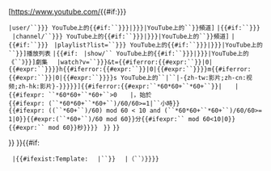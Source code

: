 \[<https://www.youtube.com/>{{\#if:}}}

`|user/``}}} YouTube上的{{#if:``}}}|`<span class="plainlinks">`}}}`</span>`|YouTube上的``}}頻道]`
`|{{#if:``}}}`
` |channel/``}}} YouTube上的{{#if:``}}}|`<span class="plainlinks">`}}}`</span>`|YouTube上的``}}頻道]`
`|{{#if:``}}}`
` |playlist?list=``}}} YouTube上的{{#if:``}}}|`<span class="plainlinks">`}}}`</span>`|YouTube上的``}}]播放列表`
`|{{#if:`
` |show/`` YouTube上的{{#if:``}}}|`<span class="plainlinks">`}}}`</span>`|YouTube上的《``》}}]劇集`
`  |watch?v=``}}}&t={{#iferror:{{#expr:``}}|0|{{#expr:``}}}}h{{#iferror:{{#expr:``}}|0|{{#expr:``}}}}m{{#iferror:{{#expr:``}}|0|{{#expr:``}}}}s YouTube上的``|``|-{zh-tw:影片;zh-cn:视频;zh-hk:影片}-}}}}}]{{#iferror:{{#expr:``*60*60+``*60+``}}| `
`  |{{#ifexpr: ``*60*60+``*60+``>0 `
`  |，始於{{#ifexpr: (``*60*60+``*60+``)/60/60>=1|``小時}}{{#ifexpr: ((``*60+``)/60) mod 60 < 10 and (``*60*60+``*60+``)/60/60>=1|0}}{{#expr:(``*60+``)/60 mod 60}}分{{#ifexpr:`` mod 60<10|0}}{{#expr:`` mod 60}}秒}}}}`
` }}`
`}}`

}} }}{{\#if:

` |{{#ifexist:Template:`
`  |``}}`
`  |（``）}}}}`